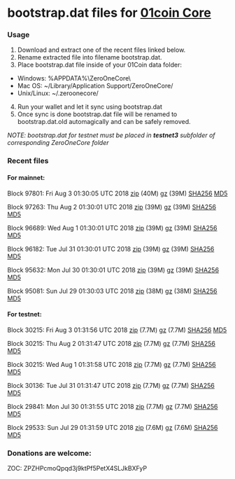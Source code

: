 # bootstrap.dat files for [01coin Core](https://01coin.io)

### Usage

1. Download and extract one of the recent files linked below.
2. Rename extracted file into filename bootstrap.dat.
3. Place bootstrap.dat file inside of your 01Coin data folder:
 - Windows: %APPDATA%\ZeroOneCore\
 - Mac OS: ~/Library/Application Support/ZeroOneCore/
 - Unix/Linux: ~/.zeroonecore/
4. Run your wallet and let it sync using bootstrap.dat
5. Once sync is done bootstrap.dat file will be renamed to bootstrap.dat.old automagically and can be safely removed.

_NOTE: bootstrap.dat for testnet must be placed in **testnet3** subfolder of corresponding ZeroOneCore folder_

### Recent files

#### For mainnet:

Block 97801: Fri Aug  3 01:30:05 UTC 2018 [zip](https://files.01coin.io/mainnet/2018-08-03/bootstrap.dat.zip) (40M) [gz](https://files.01coin.io/mainnet/2018-08-03/bootstrap.dat.tar.gz) (39M) [SHA256](https://files.01coin.io/mainnet/2018-08-03/sha256.txt) [MD5](https://files.01coin.io/mainnet/2018-08-03/md5.txt)

Block 97263: Thu Aug  2 01:30:01 UTC 2018 [zip](https://files.01coin.io/mainnet/2018-08-02/bootstrap.dat.zip) (39M) [gz](https://files.01coin.io/mainnet/2018-08-02/bootstrap.dat.tar.gz) (39M) [SHA256](https://files.01coin.io/mainnet/2018-08-02/sha256.txt) [MD5](https://files.01coin.io/mainnet/2018-08-02/md5.txt)

Block 96689: Wed Aug  1 01:30:01 UTC 2018 [zip](https://files.01coin.io/mainnet/2018-08-01/bootstrap.dat.zip) (39M) [gz](https://files.01coin.io/mainnet/2018-08-01/bootstrap.dat.tar.gz) (39M) [SHA256](https://files.01coin.io/mainnet/2018-08-01/sha256.txt) [MD5](https://files.01coin.io/mainnet/2018-08-01/md5.txt)

Block 96182: Tue Jul 31 01:30:01 UTC 2018 [zip](https://files.01coin.io/mainnet/2018-07-31/bootstrap.dat.zip) (39M) [gz](https://files.01coin.io/mainnet/2018-07-31/bootstrap.dat.tar.gz) (39M) [SHA256](https://files.01coin.io/mainnet/2018-07-31/sha256.txt) [MD5](https://files.01coin.io/mainnet/2018-07-31/md5.txt)

Block 95632: Mon Jul 30 01:30:01 UTC 2018 [zip](https://files.01coin.io/mainnet/2018-07-30/bootstrap.dat.zip) (39M) [gz](https://files.01coin.io/mainnet/2018-07-30/bootstrap.dat.tar.gz) (39M) [SHA256](https://files.01coin.io/mainnet/2018-07-30/sha256.txt) [MD5](https://files.01coin.io/mainnet/2018-07-30/md5.txt)

Block 95081: Sun Jul 29 01:30:03 UTC 2018 [zip](https://files.01coin.io/mainnet/2018-07-29/bootstrap.dat.zip) (38M) [gz](https://files.01coin.io/mainnet/2018-07-29/bootstrap.dat.tar.gz) (38M) [SHA256](https://files.01coin.io/mainnet/2018-07-29/sha256.txt) [MD5](https://files.01coin.io/mainnet/2018-07-29/md5.txt)


#### For testnet:

Block 30215: Fri Aug  3 01:31:56 UTC 2018 [zip](https://files.01coin.io/testnet/2018-08-03/bootstrap.dat.zip) (7.7M) [gz](https://files.01coin.io/testnet/2018-08-03/bootstrap.dat.tar.gz) (7.7M) [SHA256](https://files.01coin.io/testnet/2018-08-03/sha256.txt) [MD5](https://files.01coin.io/testnet/2018-08-03/md5.txt)

Block 30215: Thu Aug  2 01:31:47 UTC 2018 [zip](https://files.01coin.io/testnet/2018-08-02/bootstrap.dat.zip) (7.7M) [gz](https://files.01coin.io/testnet/2018-08-02/bootstrap.dat.tar.gz) (7.7M) [SHA256](https://files.01coin.io/testnet/2018-08-02/sha256.txt) [MD5](https://files.01coin.io/testnet/2018-08-02/md5.txt)

Block 30215: Wed Aug  1 01:31:58 UTC 2018 [zip](https://files.01coin.io/testnet/2018-08-01/bootstrap.dat.zip) (7.7M) [gz](https://files.01coin.io/testnet/2018-08-01/bootstrap.dat.tar.gz) (7.7M) [SHA256](https://files.01coin.io/testnet/2018-08-01/sha256.txt) [MD5](https://files.01coin.io/testnet/2018-08-01/md5.txt)

Block 30136: Tue Jul 31 01:31:47 UTC 2018 [zip](https://files.01coin.io/testnet/2018-07-31/bootstrap.dat.zip) (7.7M) [gz](https://files.01coin.io/testnet/2018-07-31/bootstrap.dat.tar.gz) (7.7M) [SHA256](https://files.01coin.io/testnet/2018-07-31/sha256.txt) [MD5](https://files.01coin.io/testnet/2018-07-31/md5.txt)

Block 29841: Mon Jul 30 01:31:55 UTC 2018 [zip](https://files.01coin.io/testnet/2018-07-30/bootstrap.dat.zip) (7.7M) [gz](https://files.01coin.io/testnet/2018-07-30/bootstrap.dat.tar.gz) (7.7M) [SHA256](https://files.01coin.io/testnet/2018-07-30/sha256.txt) [MD5](https://files.01coin.io/testnet/2018-07-30/md5.txt)

Block 29533: Sun Jul 29 01:31:59 UTC 2018 [zip](https://files.01coin.io/testnet/2018-07-29/bootstrap.dat.zip) (7.6M) [gz](https://files.01coin.io/testnet/2018-07-29/bootstrap.dat.tar.gz) (7.6M) [SHA256](https://files.01coin.io/testnet/2018-07-29/sha256.txt) [MD5](https://files.01coin.io/testnet/2018-07-29/md5.txt)


### Donations are welcome:

ZOC: ZPZHPcmoQpqd3j9ktPf5PetX4SLJkBXFyP
